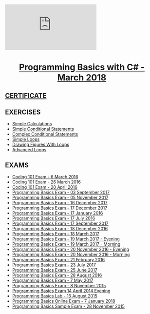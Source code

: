 ![alt text](http://prikachi.com/images.php?images/230/9373230o.png)

# <a href="https://softuni.bg/trainings/1896/programming-basics-with-csharp-march-2018/open#lesson-7992"><p align="center">Programming Basics with C# - March 2018<p></a>


## <a href="" > CERTIFICATE </a>

## EXERCISES
* <a href="" > Simple Calculations </a>
* <a href="" > Simple Conditional Statements </a>
* <a href="" > Complex Conditional Statements </a>
* <a href="" > Simple Loops </a>
* <a href="" > Drawing Figures With Loops </a>
* <a href="" > Advanced Loops </a>

## EXAMS
* <a href="" > Coding 101 Exam - 6 March 2016 </a>
* <a href="" > Coding 101 Exam - 26 March 2016 </a>
* <a href="" > Coding 101 Exam - 20 April 2016 </a>
* <a href="" > Programming Basics Exam - 03 September 2017 </a>
* <a href="" > Programming Basics Exam - 05 November 2017 </a>
* <a href="" > Programming Basics Exam - 16 December 2017 </a>
* <a href="" > Programming Basics Exam - 17 December 2017 </a>
* <a href="" > Programming Basics Exam - 17 January 2016 </a>
* <a href="" > Programming Basics Exam - 17 July 2016 </a>
* <a href="" > Programming Basics Exam - 17 September 2017 </a>
* <a href="" > Programming Basics Exam - 18 December 2016 </a>
* <a href="" > Programming Basics Exam - 18 March 2017 </a>
* <a href="" > Programming Basics Exam - 19 March 2017 - Evening </a>
* <a href="" > Programming Basics Exam - 19 March 2017 - Morning </a>
* <a href="" > Programming Basics Exam - 20 November 2016 - Evening </a>
* <a href="" > Programming Basics Exam - 20 November 2016 - Morning </a>
* <a href="" > Programming Basics Exam - 21 February 2016 </a>
* <a href="" > Programming Basics Exam - 23 July 2017 </a>
* <a href="" > Programming Basics Exam - 25 June 2017 </a>
* <a href="" > Programming Basics Exam - 28 August 2016 </a>
* <a href="" > Programming Basics Exam - 7 May 2017 </a>
* <a href="" > Programming Basics Exam - 8 November 2015 </a>
* <a href="" > Programming Basics Exam 14 April 2014 Evening </a>
* <a href="" > Programming Basics Lab - 16 August 2015 </a>
* <a href="" > Programming Basics Online Exam - 7 January 2018 </a>
* <a href="" > Programming Basics Sample Exam - 28 November 2015 </a>


